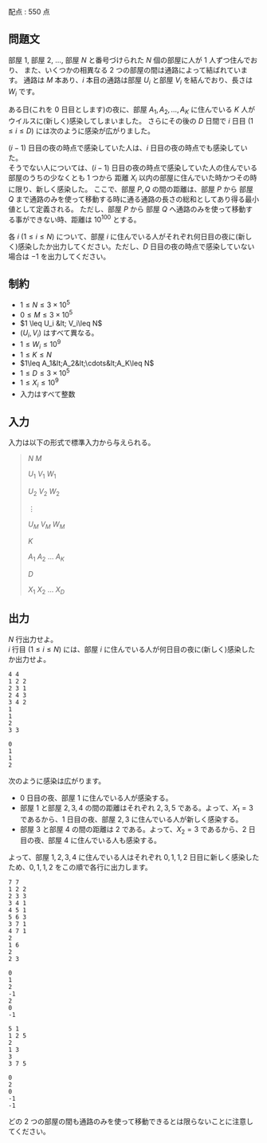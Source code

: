 配点 : $550$ 点

## 問題文

部屋 $1$, 部屋 $2$, $\ldots$, 部屋 $N$ と番号づけられた $N$ 個の部屋に人が $1$ 人ずつ住んでおり、
また、いくつかの相異なる $2$ つの部屋の間は通路によって結ばれています。
通路は $M$ 本あり、$i$ 本目の通路は部屋 $U_i$ と部屋 $V_i$ を結んでおり、長さは $W_i$ です。

ある日(これを $0$ 日目とします)の夜に、部屋 $A_1,A_2,\ldots, A_K$ に住んでいる $K$ 人がウイルスに(新しく)感染してしまいました。
さらにその後の $D$ 日間で $i$ 日目 $(1\leq i\leq D)$ には次のように感染が広がりました。

$(i-1)$ 日目の夜の時点で感染していた人は、$i$ 日目の夜の時点でも感染していた。<br>
そうでない人については、$(i-1)$ 日目の夜の時点で感染していた人の住んでいる部屋のうちの少なくとも $1$ つから 距離 $X_i$ 以内の部屋に住んでいた時かつその時に限り、新しく感染した。
ここで、部屋 $P,Q$ の間の距離は、部屋 $P$ から 部屋 $Q$ まで通路のみを使って移動する時に通る通路の長さの総和としてあり得る最小値として定義される。
ただし、部屋 $P$ から 部屋 $Q$ へ通路のみを使って移動する事ができない時、距離は $10^{100}$ とする。

各 $i$ ($1\leq i\leq N$) について、部屋 $i$ に住んでいる人がそれぞれ何日目の夜に(新しく)感染したか出力してください。ただし、$D$ 日目の夜の時点で感染していない場合は $-1$ を出力してください。

## 制約

- $1 \leq N\leq 3\times 10^5$
- $0 \leq M\leq 3\times 10^5$
- $1 \leq U_i &lt; V_i\leq N$
- $(U_i,V_i)$ はすべて異なる。
- $1\leq W_i\leq 10^9$
- $1 \leq K\leq N$
- $1\leq A_1&lt;A_2&lt;\cdots&lt;A_K\leq N$
- $1 \leq D\leq 3\times 10^5$
- $1\leq X_i\leq 10^9$
- 入力はすべて整数

## 入力

入力は以下の形式で標準入力から与えられる。

> $N$ $M$
> 
> $U_1$ $V_1$ $W_1$
> 
> $U_2$ $V_2$ $W_2$
> 
> $\vdots$
> 
> $U_M$ $V_M$ $W_M$
> 
> $K$
> 
> $A_1$ $A_2$ $\ldots$ $A_K$
> 
> $D$
> 
> $X_1$ $X_2$ $\ldots$ $X_D$

## 出力

$N$ 行出力せよ。<br>
$i$ 行目 $(1\leq i\leq N)$ には、部屋 $i$ に住んでいる人が何日目の夜に(新しく)感染したか出力せよ。

```input1
4 4
1 2 2
2 3 1
2 4 3
3 4 2
1
1
2
3 3
```

```output1
0
1
1
2
```

次のように感染は広がります。

- $0$ 日目の夜、部屋 $1$ に住んでいる人が感染する。
- 部屋 $1$ と部屋 $2,3,4$ の間の距離はそれぞれ $2,3,5$ である。よって、$X_1=3$ であるから、$1$ 日目の夜、部屋 $2,3$ に住んでいる人が新しく感染する。
- 部屋 $3$ と部屋 $4$ の間の距離は $2$ である。よって、$X_2=3$ であるから、$2$ 日目の夜、部屋 $4$ に住んでいる人も感染する。

よって、部屋 $1,2,3,4$ に住んでいる人はそれぞれ $0,1,1,2$ 日目に新しく感染したため、$0,1,1,2$ をこの順で各行に出力します。

```input2
7 7
1 2 2
2 3 3
3 4 1
4 5 1
5 6 3
3 7 1
4 7 1
2
1 6
2
2 3
```

```output2
0
1
2
-1
2
0
-1
```

```input3
5 1
1 2 5
2
1 3
3
3 7 5
```

```output3
0
2
0
-1
-1
```

どの $2$ つの部屋の間も通路のみを使って移動できるとは限らないことに注意してください。